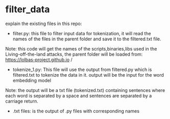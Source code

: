 # filter_data
explain the existing files in this repo:
- filter.py: this file to filter input data for tokenization, it will read the names of the files in the parent folder and save it to the filtered.txt file.
 
 Note: this code will get the names of the scripts,binaries,libs used in the Living-off-the-land attacks, the parent folder will be loaded from: https://lolbas-project.github.io /

- tokenize_1.py: This file will use the output from filtered.py which is filtered.txt to tokenize the data in it. output will be the input for the word embedding model
 
 Note: the output will be a txt file (tokenized.txt) containing sentences where each word is separated by a space and sentences are separated by a carriage return.

- .txt files: is the output of .py files with corresponding names
